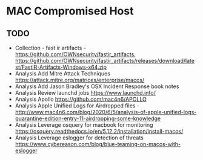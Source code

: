 # MAC Compromised Host

## TODO
- Collection - fast ir artifacts - https://github.com/OWNsecurity/fastir_artifacts, https://github.com/OWNsecurity/fastir_artifacts/releases/download/latest/FastIR-Artifacts-Windows-x64.zip
- Analysis Add Mitre Attack Techniques https://attack.mitre.org/matrices/enterprise/macos/
- Analysis Add Jason Bradley's OSX Incident Response book notes
- Analysis Review launchd jobs https://www.launchd.info/
- Analysis Apollo https://github.com/mac4n6/APOLLO
- Analysis Apple Unified Logs for Airdropped files - http://www.mac4n6.com/blog/2020/6/5/analysis-of-apple-unified-logs-quarantine-edition-entry-11-airdropping-some-knowledge
- Analysis Leverage osquery for macbook for monitoring https://osquery.readthedocs.io/en/5.12.2/installation/install-macos/
- Analysis Leverage eslogger for detection of threats https://www.cybereason.com/blog/blue-teaming-on-macos-with-eslogger
